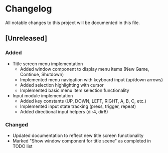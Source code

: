 # Changelog

All notable changes to this project will be documented in this file.

## [Unreleased]

### Added
- Title screen menu implementation
  - Added window component to display menu items (New Game, Continue, Shutdown)
  - Implemented menu navigation with keyboard input (up/down arrows)
  - Added selection highlighting with cursor
  - Implemented basic menu item selection functionality
- Input module implementation
  - Added key constants (UP, DOWN, LEFT, RIGHT, A, B, C, etc.)
  - Implemented input state tracking (press, trigger, repeat)
  - Added directional input helpers (dir4, dir8)

### Changed
- Updated documentation to reflect new title screen functionality
- Marked "Show window component for title scene" as completed in TODO list
